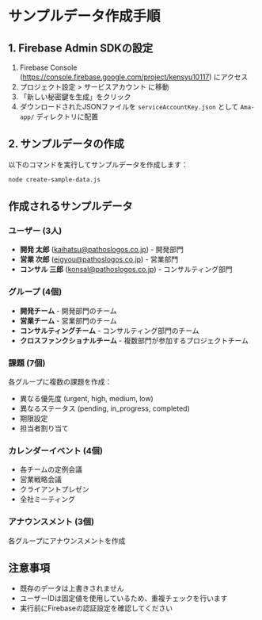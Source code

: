 # サンプルデータ作成手順

## 1. Firebase Admin SDKの設定

1. Firebase Console (https://console.firebase.google.com/project/kensyu10117) にアクセス
2. プロジェクト設定 > サービスアカウント に移動
3. 「新しい秘密鍵を生成」をクリック
4. ダウンロードされたJSONファイルを `serviceAccountKey.json` として `Ama-app/` ディレクトリに配置

## 2. サンプルデータの作成

以下のコマンドを実行してサンプルデータを作成します：

```bash
node create-sample-data.js
```

## 作成されるサンプルデータ

### ユーザー (3人)
- **開発 太郎** (kaihatsu@pathoslogos.co.jp) - 開発部門
- **営業 次郎** (eigyou@pathoslogos.co.jp) - 営業部門  
- **コンサル 三郎** (konsal@pathoslogos.co.jp) - コンサルティング部門

### グループ (4個)
- **開発チーム** - 開発部門のチーム
- **営業チーム** - 営業部門のチーム
- **コンサルティングチーム** - コンサルティング部門のチーム
- **クロスファンクショナルチーム** - 複数部門が参加するプロジェクトチーム

### 課題 (7個)
各グループに複数の課題を作成：
- 異なる優先度 (urgent, high, medium, low)
- 異なるステータス (pending, in_progress, completed)
- 期限設定
- 担当者割り当て

### カレンダーイベント (4個)
- 各チームの定例会議
- 営業戦略会議
- クライアントプレゼン
- 全社ミーティング

### アナウンスメント (3個)
各グループにアナウンスメントを作成

## 注意事項

- 既存のデータは上書きされません
- ユーザーIDは固定値を使用しているため、重複チェックを行います
- 実行前にFirebaseの認証設定を確認してください
